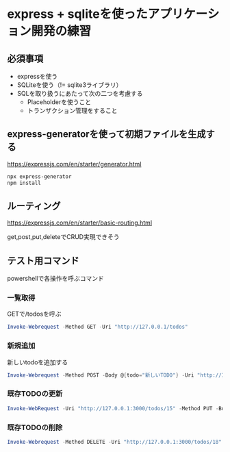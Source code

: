 # express + sqliteを使ったアプリケーション開発の練習

## 必須事項

* expressを使う
* SQLiteを使う（!= sqlite3ライブラリ）
* SQLを取り扱うにあたって次の二つを考慮する
  * Placeholderを使うこと
  * トランザクション管理をすること

## express-generatorを使って初期ファイルを生成する

https://expressjs.com/en/starter/generator.html

```sh
npx express-generator
npm install
```


## ルーティング

https://expressjs.com/en/starter/basic-routing.html

get,post,put,deleteでCRUD実現できそう

## テスト用コマンド

powershellで各操作を呼ぶコマンド

### 一覧取得

GETで/todosを呼ぶ

```powershell
Invoke-Webrequest -Method GET -Uri "http://127.0.0.1/todos"
```

### 新規追加

新しいtodoを追加する

```powershell
Invoke-Webrequest -Method POST -Body @{todo="新しいTODO"} -Uri "http://127.0.0.1:3000/todos"
```

### 既存TODOの更新

```powershell
Invoke-WebRequest -Uri "http://127.0.0.1:3000/todos/15" -Method PUT -Body '{"todo":"new todo"}' -ContentType "application/json"
```

### 既存TODOの削除

```powershell
Invoke-Webrequest -Method DELETE -Uri "http://127.0.0.1:3000/todos/18"
```


